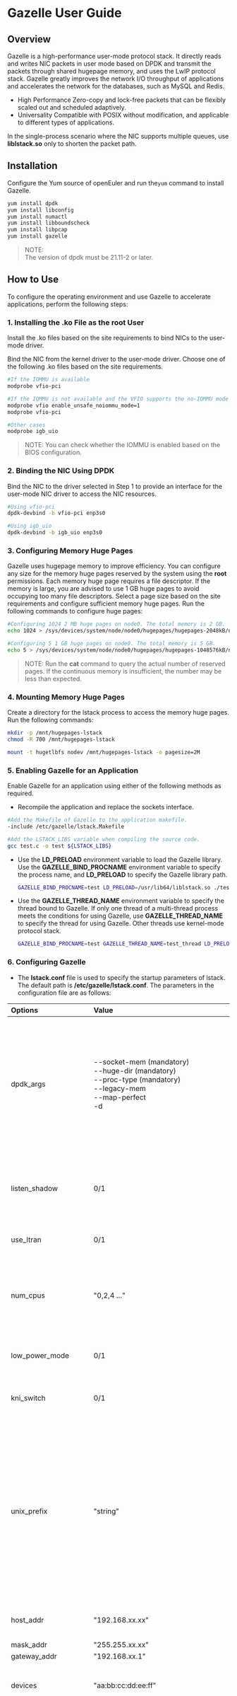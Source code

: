 # Gazelle User Guide

## Overview

Gazelle is a high-performance user-mode protocol stack. It directly reads and writes NIC packets in user mode based on DPDK and transmit the packets through shared hugepage memory, and uses the LwIP protocol stack. Gazelle greatly improves the network I/O throughput of applications and accelerates the network for the databases, such as MySQL and Redis.

- High Performance
    Zero-copy and lock-free packets that can be flexibly scaled out and scheduled adaptively.
- Universality
    Compatible with POSIX without modification, and applicable to different types of applications.

In the single-process scenario where the NIC supports multiple queues, use **liblstack.so** only to shorten the packet path.

## Installation

Configure the Yum source of openEuler and run the`yum` command to install Gazelle.

```sh
yum install dpdk
yum install libconfig
yum install numactl
yum install libboundscheck
yum install libpcap
yum install gazelle
```

> NOTE:  
> The version of dpdk must be 21.11-2 or later.

## How to Use

To configure the operating environment and use Gazelle to accelerate applications, perform the following steps:

### 1. Installing the .ko File as the root User

Install the .ko files based on the site requirements to bind NICs to the user-mode driver.

Bind the NIC from the kernel driver to the user-mode driver. Choose one of the following .ko files based on the site requirements.

```sh
#If the IOMMU is available
modprobe vfio-pci

#If the IOMMU is not available and the VFIO supports the no-IOMMU mode
modprobe vfio enable_unsafe_noiommu_mode=1
modprobe vfio-pci

#Other cases
modprobe igb_uio
```

>NOTE:
You can check whether the IOMMU is enabled based on the BIOS configuration.

### 2. Binding the NIC Using DPDK

Bind the NIC to the driver selected in Step 1 to provide an interface for the user-mode NIC driver to access the NIC resources.

```sh
#Using vfio-pci
dpdk-devbind -b vfio-pci enp3s0 

#Using igb_uio
dpdk-devbind -b igb_uio enp3s0
```

### 3. Configuring Memory Huge Pages

Gazelle uses hugepage memory to improve efficiency. You can configure any size for the memory huge pages reserved by the system using the **root** permissions. Each memory huge page requires a file descriptor. If the memory is large, you are advised to use 1 GB huge pages to avoid occupying too many file descriptors.
Select a page size based on the site requirements and configure sufficient memory huge pages. Run the following commands to configure huge pages:

```sh
#Configuring 1024 2 MB huge pages on node0. The total memory is 2 GB.
echo 1024 > /sys/devices/system/node/node0/hugepages/hugepages-2048kB/nr_hugepages

#Configuring 5 1 GB huge pages on node0. The total memory is 5 GB.
echo 5 > /sys/devices/system/node/node0/hugepages/hugepages-1048576kB/nr_hugepages
```

>NOTE:
Run the **cat** command to query the actual number of reserved pages. If the continuous memory is insufficient, the number may be less than expected.

### 4. Mounting Memory Huge Pages

Create a directory for the lstack process to access the memory huge pages. Run the following commands:

```sh
mkdir -p /mnt/hugepages-lstack
chmod -R 700 /mnt/hugepages-lstack

mount -t hugetlbfs nodev /mnt/hugepages-lstack -o pagesize=2M
```

### 5. Enabling Gazelle for an Application

Enable Gazelle for an application using either of the following methods as required.

- Recompile the application and replace the sockets interface.

```sh
#Add the Makefile of Gazelle to the application makefile.
-include /etc/gazelle/lstack.Makefile

#Add the LSTACK_LIBS variable when compiling the source code.
gcc test.c -o test ${LSTACK_LIBS}
```

- Use the **LD_PRELOAD** environment variable to load the Gazelle library.
    Use the **GAZELLE_BIND_PROCNAME** environment variable to specify the process name, and **LD_PRELOAD** to specify the Gazelle library path.

    ```sh
    GAZELLE_BIND_PROCNAME=test LD_PRELOAD=/usr/lib64/liblstack.so ./test
    ```

- Use the **GAZELLE_THREAD_NAME** environment variable to specify the thread bound to Gazelle.
    If only one thread of a multi-thread process meets the conditions for using Gazelle, use **GAZELLE_THREAD_NAME** to specify the thread for using Gazelle. Other threads use kernel-mode protocol stack.

    ```sh
    GAZELLE_BIND_PROCNAME=test GAZELLE_THREAD_NAME=test_thread LD_PRELOAD=/usr/lib64/liblstack.so ./test
    ```

### 6. Configuring Gazelle

- The **lstack.conf** file is used to specify the startup parameters of lstack. The default path is **/etc/gazelle/lstack.conf**. The parameters in the configuration file are as follows:

|Options|Value|Remarks|
|:---|:---|:---|
|dpdk_args|--socket-mem (mandatory)<br>--huge-dir (mandatory)<br>--proc-type (mandatory)<br>--legacy-mem<br>--map-perfect<br>-d|DPDK initialization parameter. For details, see the DPDK description.<br>**--map-perfect** is an extended feature. It is used to prevent the DPDK from occupying excessive address space and ensure that extra address space is available for lstack.<br>The **-d** option is used to load the specified .so library file.|
|listen_shadow| 0/1 | Whether to use the shadow file descriptor for listening. This function is enabled when there is a single listen thread and multiple protocol stack threads.|
|use_ltran| 0/1 | Whether to use ltran. This parameter is no longer supported.|
|num_cpus|"0,2,4 ..."|IDs of the CPUs bound to the lstack threads. The number of IDs is the number of lstack threads (less than or equal to the number of NIC queues). You can select CPUs by NUMA nodes.|
|low_power_mode|0/1|Whether to enable the low-power mode. This parameter is not supported currently.|
|kni_switch|0/1|Whether to enable the rte_kni module. The default value is **0**. This parameter is no longer supported.|
|unix_prefix|"string"|Prefix string of the Unix socket file used for communication between Gazelle processes. By default, this parameter is left blank. The value must be the same as the value of **unix_prefix** in **ltran.conf** of the ltran process that participates in communication, or the value of the **-u** option for `gazellectl`. The value cannot contain special characters and can contain a maximum of 128 characters.|
|host_addr|"192.168.xx.xx"|IP address of the protocol stack, which is also the IP address of the application.|
|mask_addr|"255.255.xx.xx"|Subnet mask.|
|gateway_addr|"192.168.xx.1"|Gateway address.|
|devices|"aa:bb:cc:dd:ee:ff"|MAC address for NIC communication. The NIC is used as the primary bond NIC in bond 1 mode.  |
|app_bind_numa|0/1|Whether to bind the epoll and poll threads of an application to the NUMA node where the protocol stack is located. The default value is 1, indicating that the threads are bound.|
|send_connect_number|4|Number of connections for sending packets in each protocol stack loop. The value is a positive integer.|
|read_connect_number|4|Number of connections for receiving packets in each protocol stack loop. The value is a positive integer.|
|rpc_number|4|Number of RPC messages processed in each protocol stack loop. The value is a positive integer.|
|nic_read_num|128|Number of data packets read from the NIC in each protocol stack cycle. The value is a positive integer.|
|bond_mode|-1|Bond mode. Currently, two network ports can be bonded. The default value is -1, indicating that the bond mode is disabled. bond1/4/6 is supported.|
|bond_slave_mac|"aa:bb:cc:dd:ee:ff;AA:BB:CC:DD:EE:FF"|MAC addresses of the bond network ports. Separate the MAC addresses with semicolons (;).|
|bond_miimon|10|Listening interval in bond mode. The default value is 10. The value ranges from 0 to 1500.|
|udp_enable|0/1|Whether to enable the UDP function. The default value is 1.|
|nic_vlan_mode|-1|Whether to enable the VLAN mode. The default value is -1, indicating that the VLAN mode is disabled. The value ranges from -1 to 4095. IDs 0 and 4095 are commonly reserved in the industry and have no actual effect.|
|tcp_conn_count|1500|Maximum number of TCP connections. The value of this parameter multiplied by **mbuf_count_per_conn** is the size of the mbuf pool applied for during initialization. If the value is too small, the startup fails. The value of (**tcp_conn_count** x **mbuf_count_per_conn** x 2048) cannot be greater than the huge page size.|
|mbuf_count_per_conn|170|Number of mbuf required by each TCP connection. The value of this parameter multiplied by **tcp_conn_count** is the size of the mbuf address pool applied for during initialization. If the value is too small, the startup fails. The value of (**tcp_conn_count** x **mbuf_count_per_conn** x 2048) cannot be greater than the huge page size.|

lstack.conf example:

```sh  
dpdk_args=["--socket-mem", "2048,0,0,0", "--huge-dir", "/mnt/hugepages-lstack", "--proc-type", "primary", "--legacy-mem", "--map-perfect"]

use_ltran=1
kni_switch=0

low_power_mode=0

num_cpus="2,22"
num_wakeup="3,23"

host_addr="192.168.1.10"
mask_addr="255.255.255.0"
gateway_addr="192.168.1.1"
devices="aa:bb:cc:dd:ee:ff"

send_connect_number=4
read_connect_number=4
rpc_number=4
nic_read_num=128
mbuf_pool_size=1024000
bond_mode=1
bond_slave_mac="aa:bb:cc:dd:ee:ff;AA:BB:CC:DD:EE:FF"
udp_enable=1
nic_vlan_mode=-1
```

- The ltran mode is deprecated. If multiple processes are required, try the virtual network mode using SR-IOV network hardware.

### 7. Starting an Application

- Start the application.
    If the environment variable **LSTACK_CONF_PATH** is not used to specify the configuration file before the application is started, the default configuration file path **/etc/gazelle/lstack.conf** is used.

    ```sh
    export LSTACK_CONF_PATH=./lstack.conf
    LD_PRELOAD=/usr/lib64/liblstack.so  GAZELLE_BIND_PROCNAME=redis-server redis-server redis.conf
    ```

### 8. APIs

Gazelle wraps the POSIX interfaces of the application. The code of the application does not need to be modified.

### 9. Debugging Commands

```sh
Usage: gazellectl [-h | help]
  or:  gazellectl lstack {show | set} {ip | pid} [LSTACK_OPTIONS] [time] [-u UNIX_PREFIX]

  where  LSTACK_OPTIONS :=
                  show lstack all statistics
  -r, rate        show lstack statistics per second
  -s, snmp        show lstack snmp
  -c, connetct    show lstack connect
  -l, latency     show lstack latency
  -x, xstats      show lstack xstats
  -k, nic-features show state of protocol offload and other feature
  -a, aggregatin  [time] show lstack send/recv aggregation
  set:
  loglevel        {error | info | debug} set lstack loglevel
  lowpower        {0 | 1} set lowpower enable
  [time]          measure latency time default 1S
```

The `-u` option specifies the prefix of the Unix socket for communication between Gazelle processes. The value of this parameter must be the same as that of **unix_prefix** in the **lstack.conf** file.

**Packet Capturing Tool**
The NIC used by Gazelle is managed by DPDK. Therefore, tcpdump cannot capture Gazelle packets. As a substitute, Gazelle uses gazelle-pdump provided in the dpdk-tools software package as the packet capturing tool. gazelle-pdump uses the multi-process mode of DPDK to share memory with the lstack process.  
[Usage](https://gitee.com/openeuler/gazelle/blob/master/doc/pdump.md)

**Thread Binding**
When the starting a lstack process, you can specify a thread bound to lstack using the environment variable **GAZELLE_THREAD_NAME**. When there are multiple threads in the service process, you can use this variable to specify the thread whose network interface needs to be managed by lstack. Other threads will use the kernel-mode protocol stack. By default, this parameter is left blank, that is, all threads in the process are bound.

### 10. Precautions

### 1. Location of the DPDK Configuration File

For the **root** user, the configuration file is stored in the **/var/run/dpdk** directory after the DPDK is started.
For a non-root user, the path of the DPDK configuration file is determined by the environment variable **XDG_RUNTIME_DIR**.

- If **XDG_RUNTIME_DIR** is not set, the DPDK configuration file is stored in **/tmp/dpdk**.
- If **XDG_RUNTIME_DIR** is set, the DPDK configuration file is stored in the path specified by **XDG_RUNTIME_DIR**.
- Note that **XDG_RUNTIME_DIR** is set by default on some servers.

## Restrictions

Restrictions of Gazelle are as follows:

### Function Restrictions

- Blocking **accept()** or **connect()** is not supported.
- A maximum of 1500 TCP connections are supported.
- Currently, only TCP, ICMP, ARP, IPv4, and UDP are supported.
- When a peer end pings Gazelle, the specified packet length must be less than or equal to 14,000 bytes.
- Transparent huge pages are not supported.
- VM NICs do not support multiple queues.

### Operation Restrictions

- By default, the command lines and configuration files provided by Gazelle requires **root** permissions. Privilege escalation and changing of file owner are required for non-root users.
- To bind the NIC from user-mode driver back to the kernel driver, you must exit Gazelle first.
- Memory huge pages cannot be remounted to subdirectories created in the mount point.
- The minimum hugepage memory of each application instance protocol stack thread is 800 MB.
- Gazelle supports only 64-bit OSs.
- The `-march=native` option is used when building the x86 version of Gazelle to optimize Gazelle based on the CPU instruction set of the build environment (Intel® Xeon® Gold 5118 CPU @ 2.30GHz). Therefore, the CPU of the operating environment must support the SSE4.2, AVX, AVX2, and AVX-512 instruction set extensions.
- The maximum number of IP fragments is 10 (the maximum ping packet length is 14,790 bytes). TCP does not use IP fragments.
- You are advised to set the **rp_filter** parameter of the NIC to 1 using the `sysctl` command. Otherwise, the Gazelle protocol stack may not be used as expected. Instead, the kernel protocol stack is used.
- The hybrid bonding of multiple types of NICs is not supported.
- The active/standby mode (bond1 mode) supports active/standby switchover only when a fault occurs at the link layer (for example, the network cable is disconnected), but does not support active/standby switchover when a fault occurs at the physical layer (for example, the NIC is powered off or removed).
- If the length of UDP packets to be sent exceeds 45952 (32 x 1436) bytes, increase the value of **send_ring_size** to at least 64.

## Precautions

You need to evaluate the use of Gazelle based on application scenarios.

The ltran mode and kni module is no longer supported due to changes in the dependencies and upstream community.

**Shared Memory**

- Current situation:
  The memory huge pages are mounted to the **/mnt/hugepages-lstack** directory. During process initialization, files are created in the **/mnt/hugepages-lstack** directory. Each file corresponds to a huge page, and the mmap function is performed on the files.
- Current mitigation measures
  The huge page file permission is **600**. Only the owner can access the files. The default owner is the **root** user. Other users can be configured.
  Huge page files are locked by DPDK and cannot be directly written or mapped.
- Caution
  Malicious processes belonging to the same user imitate the DPDK implementation logic to share huge page memory using huge page files and perform write operations to damage the huge page memory. As a result, the Gazelle program crashes. It is recommended that the processes of a user belong to the same trust domain.

**Traffic Limit**
Gazelle does not limit the traffic. Users can send packets at the maximum NIC line rate to the network, which may congest the network.

**Process Spoofing**
Ensure that all lstack processes are trusted.
